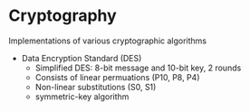 # Cryptography
Implementations of various cryptographic algorithms
* Data Encryption Standard (DES)
    - Simplified DES: 8-bit message and 10-bit key, 2 rounds
    - Consists of linear permuations (P10, P8, P4)
    - Non-linear substitutions (S0, S1)
    - symmetric-key algorithm 
